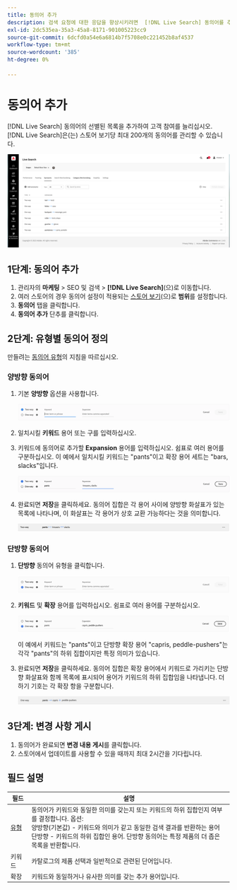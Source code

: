 ```yaml
---
title: 동의어 추가
description: 검색 요청에 대한 응답을 향상시키려면  [!DNL Live Search] 동의어를 추가하십시오.
exl-id: 2dc535ea-35a3-45a8-8171-901005223cc9
source-git-commit: 6dcfd0a54e6a6814b7f5708e0c221452b8af4537
workflow-type: tm+mt
source-wordcount: '385'
ht-degree: 0%

---
```


# 동의어 추가

[!DNL Live Search] 동의어의 선별된 목록을 추가하여 고객 참여를 늘리십시오. [!DNL Live Search]은(는) 스토어 보기당 최대 200개의 동의어를 관리할 수 있습니다.

![[!DNL Live Search] 동의어](assets/synonym-workspace.png)

## 1단계: 동의어 추가

1. 관리자의 **마케팅** > SEO 및 검색 > **[!DNL Live Search]**(으)로 이동합니다.
1. 여러 스토어의 경우 동의어 설정이 적용되는 [스토어 보기](https://experienceleague.adobe.com/docs/commerce-admin/start/setup/websites-stores-views.html#scope-settings)&#x200B;(으)로 **범위**&#x200B;를 설정합니다.
1. **동의어** 탭을 클릭합니다.
1. **동의어 추가** 단추를 클릭합니다.

## 2단계: 유형별 동의어 정의

만들려는 [동의어 유형](synonyms-type.md)의 지침을 따르십시오.

### 양방향 동의어

1. 기본 **양방향** 옵션을 사용합니다.

   ![양방향 동의어 추가](assets/synonym-add-two-way.png)

1. 일치시킬 **키워드** 용어 또는 구를 입력하십시오.
1. 키워드에 동의어로 추가할 **Expansion** 용어를 입력하십시오. 쉼표로 여러 용어를 구분하십시오.
이 예에서 일치시킬 키워드는 &quot;pants&quot;이고 확장 용어 세트는 &quot;bars, slacks&quot;입니다.

   ![양방향 동의어 예제](assets/synonym-add-two-way-example.png)

1. 완료되면 **저장**을 클릭하세요.
동의어 집합은 각 용어 사이에 양방향 화살표가 있는 목록에 나타나며, 이 화살표는 각 용어가 상호 교환 가능하다는 것을 의미합니다.

   ![양방향 동의어](assets/synonym-two-way.png)

### 단방향 동의어

1. **단방향** 동의어 유형을 클릭합니다.

   ![단방향 동의어 추가](assets/synonym-add-one-way.png)

1. **키워드** 및 **확장** 용어를 입력하십시오. 쉼표로 여러 용어를 구분하십시오.

   ![단방향 동의어 예제](assets/synonym-add-one-way-example.png)

   이 예에서 키워드는 &quot;pants&quot;이고 단방향 확장 용어 &quot;capris, peddle-pushers&quot;는 각각 &quot;pants&quot;의 하위 집합이지만 특정 의미가 있습니다.

1. 완료되면 **저장**을 클릭하세요.
동의어 집합은 확장 용어에서 키워드로 가리키는 단방향 화살표와 함께 목록에 표시되어 용어가 키워드의 하위 집합임을 나타냅니다. 더하기 기호는 각 확장 항을 구분합니다.

   ![단방향 동의어](assets/synonym-one-way.png)

## 3단계: 변경 사항 게시

1. 동의어가 완료되면 **변경 내용 게시**&#x200B;를 클릭합니다.
1. 스토어에서 업데이트를 사용할 수 있을 때까지 최대 2시간을 기다립니다.

## 필드 설명

| 필드 | 설명 |
|--- |--- |
| [유형](synonyms.md) | 동의어가 키워드와 동일한 의미를 갖는지 또는 키워드의 하위 집합인지 여부를 결정합니다. 옵션:<br />양방향(기본값) - 키워드와 의미가 같고 동일한 검색 결과를 반환하는 용어<br />단방향 - 키워드의 하위 집합인 용어. 단방향 동의어는 특정 제품의 더 좁은 목록을 반환합니다. |
| 키워드 | 카탈로그의 제품 선택과 일반적으로 관련된 단어입니다. |
| 확장 | 키워드와 동일하거나 유사한 의미를 갖는 추가 용어입니다. |
